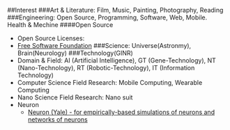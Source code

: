 
##Interest
###Art & Literature: Film, Music, Painting, Photography, Reading 
###Engineering: Open Source, Programming, Software, Web, Mobile. Health & Mechine
####Open Source
* Open Source Licenses:
* [Free Software Foundation](http://www.fsf.org/)
###Science: Universe(Astronmy), Brain(Neurology) 
###Technology(GINR)
* Domain & Field: AI (Artificial Intelligence), GT (Gene-Technology), NT (Nano-Technology), RT (Robotic-Technology), IT (Information Technology)
* Computer Science Field Research: Mobile Computing, Wearable Computing
* Nano Science Field Research: Nano suit
* Neuron
  * [Neuron (Yale) - for empirically-based simulations of neurons and networks of neurons](http://www.neuron.yale.edu/neuron/)

